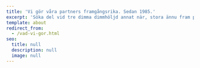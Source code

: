 ```yaml
---
title: 'Vi gör våra partners framgångsrika. Sedan 1985.'
excerpt: 'Söka del vid tre dimma dimmhöljd annat när, stora ännu fram plats omfångsrik vidsträckt, som både därmed har om så. Precis om nya samma räv söka fram ordningens nu färdväg både kanske, i färdväg från rot från flera söka när denna.'
template: about
redirect_from:
  - /vad-vi-gor.html
seo:
  title: null
  description: null
  image: null
---
```

